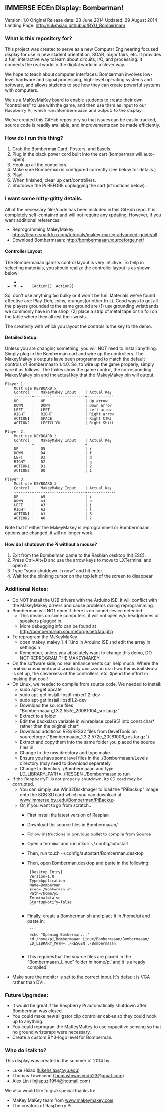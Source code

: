 ## IMMERSE ECEn Display: Bomberman! ##

Version: 1.0
Original Release date: 23 June 2014
Updated: 29 August 2014
Landing Page: http://lukehsiao.github.io/BYU_Bomberman/
        
### What is this repository for? ###

This project was created to serve as a new Computer Engineering focused
display for use in new student orientation, SOAR, major fairs, etc. It provides
a fun, interactive way to learn about circuits, I/O, and processing.  It
connects the real world to the digital world in a clever way.

We hope to teach about computer interfaces.  Bomberman involves low-level
hardware and signal processing, high-level operating systems and software,
and allows students to see how they can create powerful systems with computers.

We us a MaKeyMaKey board to enable students to create their own "controllers"
to use with the game, and then use them as input to our Raspberry Pi, which
runs Bombermaaan and outputs to the display.

We've created this GitHub repository so that issues can be easily tracked,
source code is readily available, and improvements can be made efficiently.

### How do I run this thing? ###

1. Grab the Bomberman Card, Posters, and Easels. 
2. Plug in the black power cord built into the cart (bomberman will auto-open).
3. Hook up all the controllers.
4. Make sure Bomberman is configured correctly (see below for details.)
5. Play!
6. When finished, clean up cart/controllers.
7. Shutdown the Pi BEFORE unplugging the cart (intructions below).


### I want some nitty-gritty details. ###

All of the necessary files/code has been included in this GitHub repo.  It is
completely self-contained and will not require any updating.  However, if you
want additional references:
* Reprogramming MakeyMakey: https://learn.sparkfun.com/tutorials/makey-makey-advanced-guide/all
* Download Bombermaaan: http://bombermaaan.sourceforge.net/

#### Controller Layout ####
The Bombermaaan game's control layout is very intuitive.  To help in selecting
materials, you should realize the controller layout is as shown below:

        ▲
     ◄  ▼  ►    [Action1] [Action2]

So, don't use anything too bulky or it won't be fun. Materials we've found 
effective are: Play-Doh, coins, oranges(or other fruit).
Good ways to get all the players grounded to the same ground are (1) use grounding
wristbands we commonly have in the shop, (2) place a strip of metal tape or
tin foil on the table where they all rest their wrists.

The creativity with which you layout the controls is the key to the demo.

#### Detailed Setup: ####
Unless you are changing something, you will NOT need to install anything.
Simply plug in the Bomberman cart and wire up the controllers.
The MakeyMakey's outputs have been programmed to match the default controls
of Bombermaaan 1.4.0.  So, to wire up the game properly, simply wire it as
follows.  The tables show the game control, the corresponding MakeyMakey pin
and the actual key that the MakeyMakey pin will output.

    Player 1:
        Must use KEYBOARD 5
        Control |   MakeyMakey Input    | Actual Key
        --------+-----------------------+------------
        UP      |   UP                  | Up arrow
        DOWN    |   DOWN                | Down arrow
        LEFT    |   LEFT                | Left arrow
        RIGHT   |   RIGHT               | Right arrow
        ACTION1 |   SPACE               | Right CTRL
        ACTION2 |   LEFTCLICK           | Right Shift
    
    Player 2:
        Must use KEYBOARD 2
        Control |   MakeyMakey Input    | Actual Key
        --------+-----------------------+------------
        UP      |   D5                  | r
        DOWN    |   D4                  | f
        LEFT    |   D3                  | d
        RIGHT   |   D2                  | g
        ACTION1 |   D1                  | 2
        ACTION2 |   D0                  | 1
        
    Player 3:
        Must use KEYBOARD 3
        Control |   MakeyMakey Input    | Actual Key
        --------+-----------------------+-------------
        UP      |   A5                  | i
        DOWN    |   A4                  | k
        LEFT    |   A3                  | j
        RIGHT   |   A2                  | l
        ACTION1 |   A1                  | 8
        ACTION2 |   A0                  | 7

Note that if either the MakeyMakey is reprogrammed or Bombermaaan options are
changed, it will no longer work.

#### How do I shutdown the Pi without a mouse? ####
1. Exit from the Bomberman game to the Rasbian desktop (hit ESC).
2. Press Ctrl+Alt+D and use the arrow keys to move to LXTerminal and open it.
3. Type "sudo shutdown -h now" and hit enter.
4. Wait for the blinking cursor on the top left of the screen to disappear.

### Additional Notes: ###
* Do NOT install the USB drivers with the Arduino ISE!  It will conflict with 
  the MakeyMakey drivers and cause problems during reprogramming.
* Bomberman will NOT open if there is no sound device detected
   * This means on some computers, it will not open w/o headphones or speakers
   plugged in.
   * More debugging info can be found at http://bombermaaan.sourceforge.net/faq.php
* To reprogram the MaKeyMaKey
   * open makey_makey_1_4_1.ino in Arduino ISE and edit the array in settings.h
   * Remember, unless you absolutely want to change this demo, DO NOT REPROGRAM 
   THE MAKEYMAKEY.
* On the software side, no real enhancements can help much. Where the real 
enhancements and creativity can come is on how the actual demo is set up, the 
cleverness of the controllers, etc.  Spend the effort in making that cool!
* On Linux, we needed to compile from source code.  We needed to install:
   * sudo apt-get update
   * sudo apt-get install libsdl-mixer1.2-dev
   * sudo apt-get install libsdl1.2-dev
   * Download the source files "Bombermaaan_1.3.2.557e_20081004_src.tar.gz"
   * Extract to a folder
   * Edit the backslash variable in winreplace.cpp[95] into const char* rather 
   than the original char*
   * Download additional RES/RES32 files from DevelTools on sourceforge 
   ("Bombermaaan_1.3.2.572e_20081006_res.tar.gz")
   * Extract and copy them into the same folder you placed the source files in
   * Change to the new directory and type make
   * Ensure you have some level files in the ./Bombermaaan/Levels directory 
   (may need to download separately)
   * Change to directory ./Bombermaaan and type 
   LD_LIBRARY_PATH=../RESGEN ./Bombermaaan to run
* If the RaspberryPi is not properly shutdown, its SD card may be corrupted.
   * You can simply use Win32DiskImager to load the "PiBackup" image onto the 
   8GB SD card which you can download at www.immerse.byu.edu/Bomberman/PiBackup
   * Or, if you want to go from scratch..
        * First install the latest version of Raspian
        * Download the source files in Bombermaaan/
        * Follow instructions in previous bullet to compile from Source
        * Open a terminal and run mkdir ~/.config/autostart
        * Then, run touch ~/.config/autostart/Bomberman.desktop
        * Then, open Bomberman.desktop and paste in the following:
             
             ```
              [Desktop Entry]
              Version=1.0
              Type=Application
              Name=Bomberman
              Exec=./Bomberman.sh
              Path=/home/pi
              Terminal=false
              StartupNotify=false
              ```
       * Finally, create a Bomberman.sh and place it in /home/pi and paste in:
              
              ```
              echo "Opening Bomberman..."
              cd /home/pi/Bombermaaan_Linux/Bombermaaan/Bombermaaan/
              LD_LIBRARY_PATH=../RESGEN ./Bombermaaan
              ```
       * This requires that the source files are placed in the 
       "Bombermaaan_Linux" folder in home/pi/ and it is already compiled.
* Make sure the monitor is set to the correct input.  It's default is VGA 
  rather than DVI.
  
### Future Upgrades: ###
* It would be great if the Raspberry Pi automatically shutdown after Bomberman
was closed.
* You could make new alligator clip controller cables so they could hook up to
anything.
* You could reprogram the MaKeyMaKey to use capacitive sensing so that no ground
wristsraps were necessary.
* Create a custom BYU-logo level for Bomberman.

### Who do I talk to? ###

This display was created in the summer of 2014 by:
* Luke Hsiao (lukehsiao@byu.edu)
* Thomas Townsend (thomastownsend523@gmail.com)
* Alex Lin (linjiapuzi1994@hotmail.com)

We also would like to give special thanks to:
* MaKey MaKey team from www.makeymakey.com
* The creators of Raspberry Pi